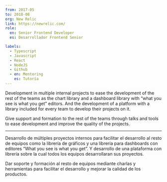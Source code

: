 ```yaml
---
from: 2017-05
to: 2018-08
org: New Relic
link: https://newrelic.com/
role:
  en: Senior Frontend Developer
  es: Desarrollador Frontend Senior

labels:
  - Typescript
  - Javascript
  - React
  - NodeJS
  - Github
  - en: Mentoring
    es: Tutoría
---
```


Development in multiple internal projects to ease the development of the rest of the teams as the chart library and a dashboard library with “what you see is what you get” editors. And the development of a platform with a library included for every team to develop their projects on it.

Give support and formation to the rest of the teams through talks and tools to ease development and improve the quality of the projects.

---

Desarrollo de múltiples proyectos internos para facilitar el desarrollo al resto de equipos como la librería de gráficos y una librería para dashboards con editores “What you see is what you get”. Y desarrollo de una plataforma con librería sobre la cual todos los equipos desarrollaran sus proyectos.

Dar soporte y formación al resto de equipos mediante charlas y herramientas para facilitar el desarrollo y mejorar la calidad de los productos.
